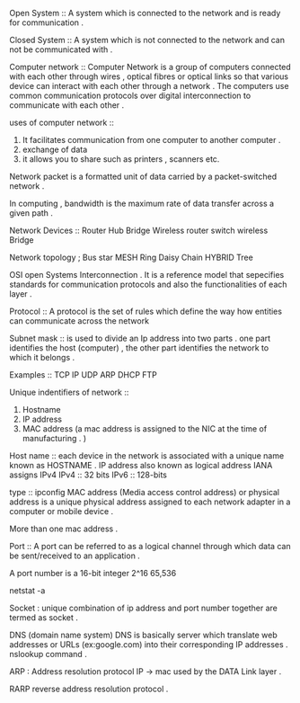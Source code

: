 Open System :: A system which is connected to the network and is ready for communication .

Closed System :: A system which is not connected to the network and can not be communicated with .

Computer network :: Computer Network is a group of computers connected with each other through wires , 
optical fibres or optical links so that various device can interact with each other through a network .
The computers use common communication protocols over digital interconnection to communicate  with each other .

uses of computer network :: 
1. It facilitates communication from one computer to another computer .
2. exchange of data 
3. it allows you to share such as printers , scanners etc.


Network packet is a formatted unit of data carried by a packet-switched network .

In computing , bandwidth is the maximum rate of data transfer across a given path .

Network Devices ::
Router
Hub
Bridge
Wireless router
switch
wireless Bridge

Network topology ;
Bus 
star
MESH
Ring 
Daisy Chain
HYBRID
Tree 

OSI open Systems Interconnection . It is a reference model that 
sepecifies standards for communication protocols and also the functionalities of each layer .

Protocol ::
A protocol is the set of rules which define the way how entities can communicate across the network 

Subnet mask ::
is used to divide an Ip address into two parts . one part identifies the host (computer) , the other part identifies 
the network to which it belongs .

Examples :: TCP IP UDP ARP DHCP FTP

Unique indentifiers of network ::
1. Hostname
2. IP address
3. MAC address (a mac address is assigned to the NIC at the time of manufacturing . )

Host name :: each device in the network is associated with a unique name known as HOSTNAME .
IP address
also known as logical address
IANA assigns IPv4 
IPv4 :: 32 bits
IPv6 :: 128-bits

type :: ipconfig 
MAC address (Media access control address) or physical address 
is a unique physical address assigned to each network adapter in a computer or mobile device .

More than one mac address .

Port ::
A port can be referred to as a logical channel through which data can be sent/received to an application .

A port number is a 16-bit integer 
2^16 65,536

netstat -a

Socket : unique combination of ip address and port number together are termed as socket .

DNS (domain name system)
DNS is basically server which translate web addresses or URLs  (ex:google.com) into their corresponding IP addresses .
nslookup command .

ARP : Address resolution protocol
IP -> mac
used by the DATA Link layer .

RARP reverse address resolution protocol .